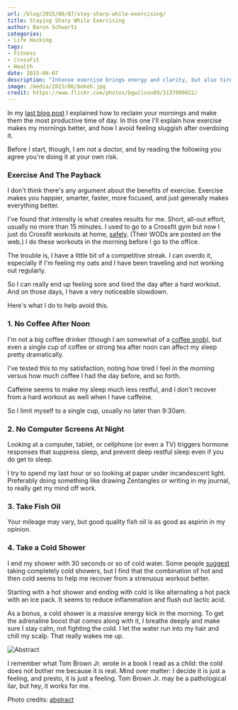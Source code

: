 ```yaml
---
url: /blog/2015/06/07/stay-sharp-while-exercising/
title: Staying Sharp While Exercising
author: Baron Schwartz
categories:
- Life Hacking
tags:
- Fitness
- CrossFit
- Health
date: 2015-06-07
description: "Intense exercise brings energy and clarity, but also tiredness the next day. How can you avoid this?"
image: /media/2015/06/bokeh.jpg
credit: https://www.flickr.com/photos/bgwilson89/3137099022/
---
```


In my [last blog post](/blog/2015/06/05/maximize-productivity-in-three-easy-steps/) I explained how to reclaim your mornings and make them the most productive time of day. In this one I'll explain how exercise makes my mornings better, and how I avoid feeling sluggish after overdoing it.

Before I start, though, I am not a doctor, and by reading the following you agree you're doing it at your own risk.

<!--more-->

### Exercise And The Payback

I don't think there's any argument about the benefits of exercise. Exercise makes you happier, smarter, faster, more focused, and just generally makes everything better.

I've found that intensity is what creates results for me. Short, all-out effort, usually no more than 15 minutes. I used to go to a Crossfit gym but now I just do Crossfit workouts at home, [safely](/blog/2014/01/20/crossfit-safety/). (Their WODs are posted on the web.) I do these workouts in the morning before I go to the office.

The trouble is, I have a little bit of a competitive streak. I can overdo it, especially if I'm feeling my oats and I have been traveling and not working out regularly.

So I can really end up feeling sore and tired the day after a hard workout. And on those days, I have a very noticeable slowdown.

Here's what I do to help avoid this.

### 1. No Coffee After Noon

I'm not a big coffee drinker (though I am somewhat of a [coffee snob](/blog/2015/01/24/ultimate-bargain-coffee-kit/)), but even a single cup of coffee or strong tea after noon can affect my sleep pretty dramatically.

I've tested this to my satisfaction, noting how tired I feel in the morning versus how much coffee I had the day before, and so forth.

Caffeine seems to make my sleep much less restful, and I don't recover from a hard workout as well when I have caffeine.

So I limit myself to a single cup, usually no later than 9:30am.

### 2. No Computer Screens At Night

Looking at a computer, tablet, or cellphone (or even a TV) triggers hormone responses that suppress sleep, and prevent deep restful sleep even if you do get to sleep.

I try to spend my last hour or so looking at paper under incandescent light. Preferably doing something like drawing Zentangles or writing in my journal, to really get my mind off work.

### 3. Take Fish Oil

Your mileage may vary, but good quality fish oil is as good as aspirin in my opinion.

### 4. Take a Cold Shower

I end my shower with 30 seconds or so of cold water. Some people [suggest](http://www.getsidekick.com/blog/911-challenge-cold-showers) taking completely cold showers, but I find that the combination of hot and then cold seems to help me recover from a strenuous workout better.

Starting with a hot shower and ending with cold is like alternating a hot pack with an ice pack. It seems to reduce inflammation and flush out lactic acid.

As a bonus, a cold shower is a massive energy kick in the morning. To get the adrenaline boost that comes along with it, I breathe deeply and make sure I stay calm, not fighting the cold. I let the water run into my hair and chill my scalp. That really wakes me up.

![Abstract](/media/2015/06/abstract.jpg)

I remember what Tom Brown Jr. wrote in a book I read as a child: the cold does not bother me because it is real. Mind over matter: I decide it is just a feeling, and presto, it is just a feeling. Tom Brown Jr. may be a pathological liar, but hey, it works for me.

Photo credits: [abstract](https://www.flickr.com/photos/andy-saxton2006/12344043373/)
